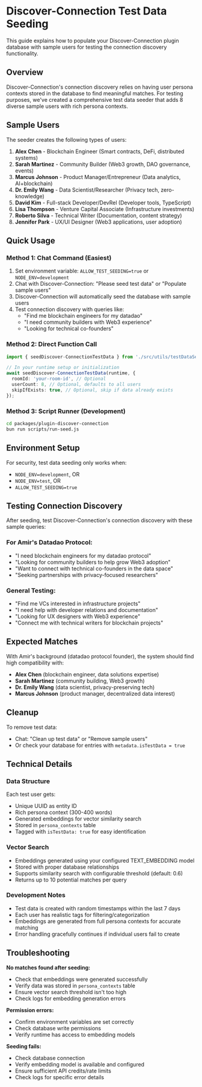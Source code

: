 # Discover-Connection Test Data Seeding

This guide explains how to populate your Discover-Connection plugin database with sample users for testing the connection discovery functionality.

## Overview

Discover-Connection's connection discovery relies on having user persona contexts stored in the database to find meaningful matches. For testing purposes, we've created a comprehensive test data seeder that adds 8 diverse sample users with rich persona contexts.

## Sample Users

The seeder creates the following types of users:

1. **Alex Chen** - Blockchain Engineer (Smart contracts, DeFi, distributed systems)
2. **Sarah Martinez** - Community Builder (Web3 growth, DAO governance, events)
3. **Marcus Johnson** - Product Manager/Entrepreneur (Data analytics, AI+blockchain)
4. **Dr. Emily Wang** - Data Scientist/Researcher (Privacy tech, zero-knowledge)
5. **David Kim** - Full-stack Developer/DevRel (Developer tools, TypeScript)
6. **Lisa Thompson** - Venture Capital Associate (Infrastructure investments)
7. **Roberto Silva** - Technical Writer (Documentation, content strategy)
8. **Jennifer Park** - UX/UI Designer (Web3 applications, user adoption)

## Quick Usage

### Method 1: Chat Command (Easiest)

1. Set environment variable: `ALLOW_TEST_SEEDING=true` or `NODE_ENV=development`
2. Chat with Discover-Connection: "Please seed test data" or "Populate sample users"
3. Discover-Connection will automatically seed the database with sample users
4. Test connection discovery with queries like:
   - "Find me blockchain engineers for my datadao"
   - "I need community builders with Web3 experience"
   - "Looking for technical co-founders"

### Method 2: Direct Function Call

```typescript
import { seedDiscover-ConnectionTestData } from './src/utils/testDataSeeder.js';

// In your runtime setup or initialization
await seedDiscover-ConnectionTestData(runtime, {
  roomId: 'your-room-id', // Optional
  userCount: 8, // Optional, defaults to all users
  skipIfExists: true, // Optional, skip if data already exists
});
```

### Method 3: Script Runner (Development)

```bash
cd packages/plugin-discover-connection
bun run scripts/run-seed.js
```

## Environment Setup

For security, test data seeding only works when:

- `NODE_ENV=development`, OR
- `NODE_ENV=test`, OR
- `ALLOW_TEST_SEEDING=true`

## Testing Connection Discovery

After seeding, test Discover-Connection's connection discovery with these sample queries:

### For Amir's Datadao Protocol:

- "I need blockchain engineers for my datadao protocol"
- "Looking for community builders to help grow Web3 adoption"
- "Want to connect with technical co-founders in the data space"
- "Seeking partnerships with privacy-focused researchers"

### General Testing:

- "Find me VCs interested in infrastructure projects"
- "I need help with developer relations and documentation"
- "Looking for UX designers with Web3 experience"
- "Connect me with technical writers for blockchain projects"

## Expected Matches

With Amir's background (datadao protocol founder), the system should find high compatibility with:

- **Alex Chen** (blockchain engineer, data solutions expertise)
- **Sarah Martinez** (community building, Web3 growth)
- **Dr. Emily Wang** (data scientist, privacy-preserving tech)
- **Marcus Johnson** (product manager, decentralized data interest)

## Cleanup

To remove test data:

- Chat: "Clean up test data" or "Remove sample users"
- Or check your database for entries with `metadata.isTestData = true`

## Technical Details

### Data Structure

Each test user gets:

- Unique UUID as entity ID
- Rich persona context (300-400 words)
- Generated embeddings for vector similarity search
- Stored in `persona_contexts` table
- Tagged with `isTestData: true` for easy identification

### Vector Search

- Embeddings generated using your configured TEXT_EMBEDDING model
- Stored with proper database relationships
- Supports similarity search with configurable threshold (default: 0.6)
- Returns up to 10 potential matches per query

### Development Notes

- Test data is created with random timestamps within the last 7 days
- Each user has realistic tags for filtering/categorization
- Embeddings are generated from full persona contexts for accurate matching
- Error handling gracefully continues if individual users fail to create

## Troubleshooting

**No matches found after seeding:**

- Check that embeddings were generated successfully
- Verify data was stored in `persona_contexts` table
- Ensure vector search threshold isn't too high
- Check logs for embedding generation errors

**Permission errors:**

- Confirm environment variables are set correctly
- Check database write permissions
- Verify runtime has access to embedding models

**Seeding fails:**

- Check database connection
- Verify embedding model is available and configured
- Ensure sufficient API credits/rate limits
- Check logs for specific error details
